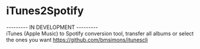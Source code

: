# iTunes2Spotify 
--------- IN DEVELOPMENT ---------   
iTunes (Apple Music) to Spotify conversion tool, transfer all albums or select the ones you want
https://github.com/bmsimons/itunescli

